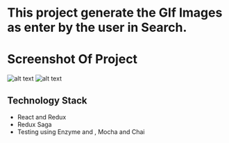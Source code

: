 # This project generate the GIf Images as enter by the user in Search.

#  Screenshot Of Project 
![alt text](https://files.slack.com/files-pri/TD71P5MR8-FF50DDWUD/image.png)
![alt text](https://files.slack.com/files-pri/TD71P5MR8-FF50E9E5B/image.png)

## Technology Stack
* React and Redux 
* Redux Saga
* Testing using Enzyme and , Mocha and Chai 

